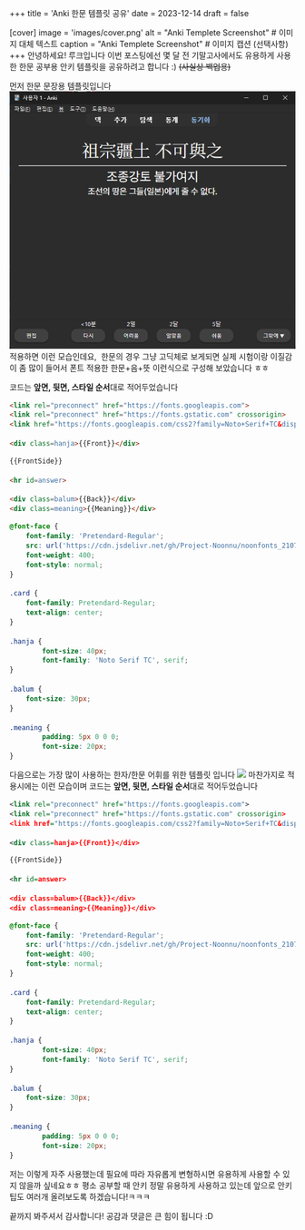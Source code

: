 +++
title = 'Anki 한문 템플릿 공유'
date = 2023-12-14
draft = false

[cover]
image = 'images/cover.png'
alt = "Anki Templete Screenshot"  # 이미지 대체 텍스트
caption = "Anki Templete Screenshot"  # 이미지 캡션 (선택사항)
+++
안녕하세요! 루크입니다
이번 포스팅에선 몇 달 전 기말고사에서도 유용하게 사용한 한문 공부용 안키 템플릿을 공유하려고 합니다 :) ~~(사실상 백업용)~~

먼저 한문 문장용 템플릿입니다
![](images/Pasted%20image%2020240526111202%201.png)
적용하면 이런 모습인데요,  한문의 경우 그냥 고딕체로 보게되면 실제 시험이랑 이질감이 좀 많이 들어서 폰트 적용한 한문+음+뜻 이런식으로 구성해 보았습니다 ㅎㅎ

코드는 **앞면, 뒷면, 스타일 순서**대로 적어두었습니다
```html
<link rel="preconnect" href="https://fonts.googleapis.com">
<link rel="preconnect" href="https://fonts.gstatic.com" crossorigin>
<link href="https://fonts.googleapis.com/css2?family=Noto+Serif+TC&display=swap" rel="stylesheet">

<div class=hanja>{{Front}}</div>
```

```html
{{FrontSide}}

<hr id=answer>

<div class=balum>{{Back}}</div>
<div class=meaning>{{Meaning}}</div>
```

```css
@font-face {
    font-family: 'Pretendard-Regular';
    src: url('https://cdn.jsdelivr.net/gh/Project-Noonnu/noonfonts_2107@1.1/Pretendard-Regular.woff') format('woff');
    font-weight: 400;
    font-style: normal;
}

.card {
    font-family: Pretendard-Regular;
    text-align: center;
}

.hanja {
		font-size: 40px;
		font-family: 'Noto Serif TC', serif;
}

.balum {
    font-size: 30px;
}

.meaning {
		padding: 5px 0 0 0;
		font-size: 20px;
}
```
다음으로는 가장 많이 사용하는 한자/한문 어휘를 위한 템플릿 입니다
![](images/Pasted%20image%2020240526111346%201.png)
마찬가지로 적용시에는 이런 모습이며 코드는 **앞면, 뒷면, 스타일 순서**대로 적어두었습니다
```xml
<link rel="preconnect" href="https://fonts.googleapis.com">
<link rel="preconnect" href="https://fonts.gstatic.com" crossorigin>
<link href="https://fonts.googleapis.com/css2?family=Noto+Serif+TC&display=swap" rel="stylesheet">

<div class=hanja>{{Front}}</div>
```

```xml
{{FrontSide}}

<hr id=answer>

<div class=balum>{{Back}}</div>
<div class=meaning>{{Meaning}}</div>
```

```css
@font-face {
    font-family: 'Pretendard-Regular';
    src: url('https://cdn.jsdelivr.net/gh/Project-Noonnu/noonfonts_2107@1.1/Pretendard-Regular.woff') format('woff');
    font-weight: 400;
    font-style: normal;
}

.card {
    font-family: Pretendard-Regular;
    text-align: center;
}

.hanja {
		font-size: 40px;
		font-family: 'Noto Serif TC', serif;
}

.balum {
    font-size: 30px;
}

.meaning {
		padding: 5px 0 0 0;
		font-size: 20px;
}
```
저는 이렇게 자주 사용했는데 필요에 따라 자유롭게 변형하시면 유용하게 사용할 수 있지 않을까 싶네요ㅎㅎ 평소 공부할 때 안키 정말 유용하게 사용하고 있는데 앞으로 안키 팁도 여러개 올려보도록 하겠습니다!ㅋㅋㅋ

끝까지 봐주셔서 감사합니다! 공감과 댓글은 큰 힘이 됩니다 :D
